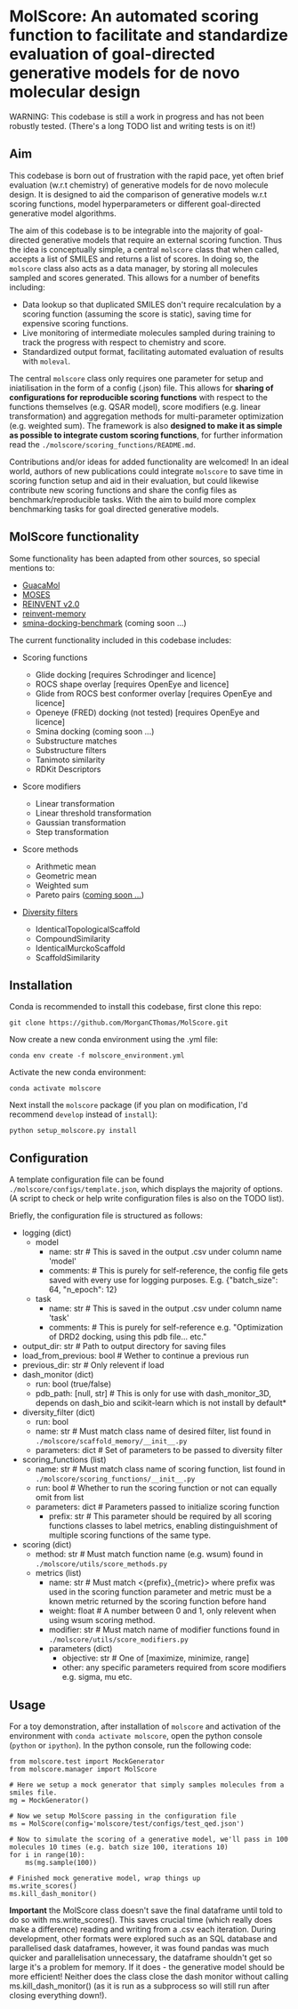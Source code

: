 # MolScore: An automated scoring function to facilitate and standardize evaluation of goal-directed generative models for de novo molecular design

WARNING: This codebase is still a work in progress and has not been robustly tested. (There's a long TODO list and writing tests is on it!)

## Aim

This codebase is born out of frustration with the rapid pace, yet often brief evaluation (w.r.t chemistry) of generative models for de novo molecule design. It is designed to aid the comparison of generative models w.r.t scoring functions, model hyperparameters or different goal-directed generative model algorithms.

The aim of this codebase is to be integrable into the majority of goal-directed generative models that require an external scoring function. Thus the idea is conceptually simple, a central `molscore` class that when called, accepts a list of SMILES and returns a list of scores. In doing so, the `molscore` class also acts as a data manager, by storing all molecules sampled and scores generated. This allows for a number of benefits including:

* Data lookup so that duplicated SMILES don't require recalculation by a scoring function (assuming the score is static), saving time for expensive scoring functions.
* Live monitoring of intermediate molecules sampled during training to track the progress with respect to chemistry and score. 
* Standardized output format, facilitating automated evaluation of results with `moleval`.

The central `molscore` class only requires one parameter for setup and iniatilisation in the form of a config (.json) file. This allows for **sharing of configurations for reproducible scoring functions** with respect to the functions themselves (e.g. QSAR model), score modifiers (e.g. linear transformation) and aggregation methods for multi-parameter optimization (e.g. weighted sum). The framework is also **designed to make it as simple as possible to integrate custom scoring functions**, for further information read the `./molscore/scoring_functions/README.md`.

Contributions and/or ideas for added functionality are welcomed! In an ideal world, authors of new publications could integrate `molscore` to save time in scoring function setup and aid in their evaluation, but could likewise contribute new scoring functions and share the config files as benchmark/reproducible tasks. With the aim to build more complex benchmarking tasks for goal directed generative models. 

## MolScore functionality

Some functionality has been adapted from other sources, so special mentions to:
* [GuacaMol](https://github.com/BenevolentAI/guacamol)
* [MOSES](https://github.com/molecularsets/moses)
* [REINVENT v2.0](https://github.com/MolecularAI/Reinvent)
* [reinvent-memory](https://github.com/tblaschke/reinvent-memory)
* [smina-docking-benchmark](https://github.com/cieplinski-tobiasz/smina-docking-benchmark) (coming soon ...)

The current functionality included in this codebase includes:
* Scoring functions
  * Glide docking \[requires Schrodinger and licence]
  * ROCS shape overlay \[requires OpenEye and licence]
  * Glide from ROCS best conformer overlay \[requires OpenEye and licence]
  * Openeye (FRED) docking (not tested) \[requires OpenEye and licence]
  * Smina docking (coming soon ...)
  * Substructure matches
  * Substructure filters
  * Tanimoto similarity
  * RDKit Descriptors
  
* Score modifiers
  * Linear transformation
  * Linear threshold transformation
  * Gaussian transformation
  * Step transformation
 
* Score methods
  * Arithmetic mean
  * Geometric mean
  * Weighted sum
  * Pareto pairs ([coming soon ...](https://pubs.acs.org/doi/10.1021/acs.jcim.0c00517))
  
* [Diversity filters](https://github.com/tblaschke/reinvent-memory)
  * IdenticalTopologicalScaffold
  * CompoundSimilarity
  * IdenticalMurckoScaffold
  * ScaffoldSimilarity

## Installation

Conda is recommended to install this codebase, first clone this repo:

`git clone https://github.com/MorganCThomas/MolScore.git`

Now create a new conda environment using the .yml file:

`conda env create -f molscore_environment.yml`

Activate the new conda environment:

`conda activate molscore`

Next install the `molscore` package (if you plan on modification, I'd recommend `develop` instead of `install`):

`python setup_molscore.py install`

## Configuration

A template configuration file can be found `./molscore/configs/template.json`, which displays the majority of options. (A script to check or help write configuration files is also on the TODO list).

Briefly, the configuration file is structured as follows:

* logging (dict)
  * model
    * name: str # This is saved in the output .csv under column name 'model'
    * comments: # This is purely for self-reference, the config file gets saved with every use for logging purposes. E.g. {"batch_size": 64, "n_epoch": 12}
  * task
    * name: str # This is saved in the output .csv under column name 'task'
    * comments: # This is purely for self-reference e.g. "Optimization of DRD2 docking, using this pdb file... etc."
* output_dir: str # Path to output directory for saving files
* load_from_previous: bool # Wether to continue a previous run
* previous_dir: str # Only relevent if load 
* dash_monitor (dict)
  * run: bool (true/false)
  * pdb_path: \[null, str] # This is only for use with dash_monitor_3D, depends on dash_bio and scikit-learn which is not install by default*
* diversity_filter (dict)
  * run: bool
  * name: str # Must match class name of desired filter, list found in `./molscore/scaffold_memory/__init__.py`
  * parameters: dict # Set of parameters to be passed to diversity filter
* scoring_functions (list)
  * name: str # Must match class name of scoring function, list found in `./molscore/scoring_functions/__init__.py`
  * run: bool # Whether to run the scoring function or not can equally omit from list
  * parameters: dict # Parameters passed to initialize scoring function
    * prefix: str # This parameter should be required by all scoring functions classes to label metrics, enabling distinguishment of multiple scoring functions of the same type.
* scoring (dict)
  * method: str # Must match function name (e.g. wsum) found in `./molscore/utils/score_methods.py`
  * metrics (list)
    * name: str # Must match <{prefix}_{metric}> where prefix was used in the scoring function parameter and metric must be a known metric returned by the scoring function before hand
    * weight: float # A number between 0 and 1, only relevent when using wsum scoring method.
    * modifier: str # Must match name of modifier functions found in `./molscore/utils/score_modifiers.py`
    * parameters (dict)
      * objective: str # One of \[maximize, minimize, range]
      * other: any specific parameters required from score modifiers e.g. sigma, mu etc.

## Usage

For a toy demonstration, after installation of `molscore` and activation of the environment with `conda activate molscore`, open the python console (`python` or `ipython`). In the python console, run the following code:

```
from molscore.test import MockGenerator
from molscore.manager import MolScore

# Here we setup a mock generator that simply samples molecules from a smiles file.
mg = MockGenerator()

# Now we setup MolScore passing in the configuration file
ms = MolScore(config='molscore/test/configs/test_qed.json')

# Now to simulate the scoring of a generative model, we'll pass in 100 molecules 10 times (e.g. batch size 100, iterations 10)
for i in range(10):
    ms(mg.sample(100))
    
# Finished mock generative model, wrap things up
ms.write_scores()
ms.kill_dash_monitor()
```

**Important** the MolScore class doesn't save the final dataframe until told to do so with ms.write_scores(). This saves crucial time (which really does make a difference) reading and writing from a .csv each iteration. During development, other formats were explored such as an SQL database and parallelised dask dataframes, however, it was found pandas was much quicker and parallelisation unnecessary, the dataframe shouldn't get so large it's a problem for memory. If it does - the generative model should be more efficient! Neither does the class close the dash monitor without calling ms.kill_dash_monitor() (as it is run as a subprocess so will still run after closing everything down!).
